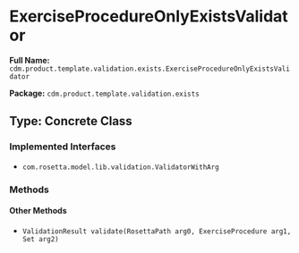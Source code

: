 # ExerciseProcedureOnlyExistsValidator

**Full Name:** `cdm.product.template.validation.exists.ExerciseProcedureOnlyExistsValidator`

**Package:** `cdm.product.template.validation.exists`

## Type: Concrete Class

### Implemented Interfaces

- `com.rosetta.model.lib.validation.ValidatorWithArg`

### Methods

#### Other Methods

- `ValidationResult validate(RosettaPath arg0, ExerciseProcedure arg1, Set arg2)`

